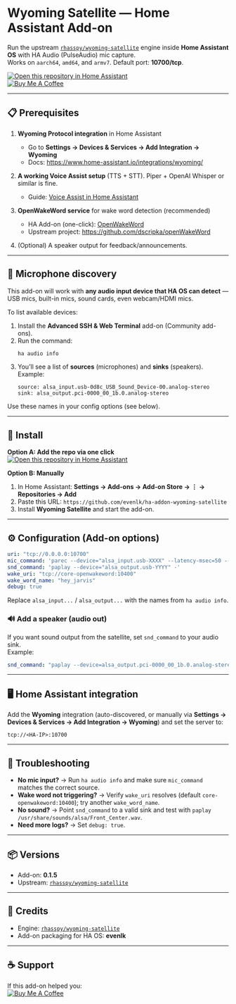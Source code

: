 
# Wyoming Satellite — Home Assistant Add-on

Run the upstream [`rhasspy/wyoming-satellite`](https://github.com/rhasspy/wyoming-satellite) engine inside **Home Assistant OS** with HA Audio (PulseAudio) mic capture.  
Works on `aarch64`, `amd64`, and `armv7`. Default port: **10700/tcp**.

[![Open this repository in Home Assistant](https://my.home-assistant.io/badges/supervisor_add_addon_repository.svg)](https://my.home-assistant.io/redirect/supervisor_add_addon_repository/?repository_url=https://github.com/evenlk/ha-addon-wyoming-satellite)  
[![Buy Me A Coffee](https://img.shields.io/badge/%E2%98%95%EF%B8%8F-Buy%20me%20a%20coffee-yellow?logo=buymeacoffee)](https://buymeacoffee.com/evenlk)

---

## 📋 Prerequisites

1. **Wyoming Protocol integration** in Home Assistant  
   - Go to **Settings → Devices & Services → Add Integration → Wyoming**  
   - Docs: https://www.home-assistant.io/integrations/wyoming/

2. **A working Voice Assist setup** (TTS + STT). Piper + OpenAI Whisper or similar is fine.  
   - Guide: [Voice Assist in Home Assistant](https://www.home-assistant.io/voice_control/)

3. **OpenWakeWord service** for wake word detection (recommended)  
   - HA Add-on (one-click): [OpenWakeWord](https://my.home-assistant.io/redirect/supervisor_addon/?addon=core_openwakeword)  
   - Upstream project: https://github.com/dscripka/openWakeWord

4. (Optional) A speaker output for feedback/announcements.

---

## 🎤 Microphone discovery

This add-on will work with **any audio input device that HA OS can detect** — USB mics, built-in mics, sound cards, even webcam/HDMI mics.

To list available devices:

1. Install the **Advanced SSH & Web Terminal** add-on (Community add-ons).  
2. Run the command:
   ```bash
   ha audio info
   ```
3. You’ll see a list of **sources** (microphones) and **sinks** (speakers).  
   Example:
   ```
   source: alsa_input.usb-0d8c_USB_Sound_Device-00.analog-stereo
   sink: alsa_output.pci-0000_00_1b.0.analog-stereo
   ```

Use these names in your config options (see below).

---

## 🚀 Install

**Option A: Add the repo via one click**  
[![Open this repository in Home Assistant](https://my.home-assistant.io/badges/supervisor_add_addon_repository.svg)]([https://my.home-assistant.io/redirect/supervisor_add_addon_repository/?repository_url=https://github.com/evenlk/ha-addon-wyoming-satellite])

**Option B: Manually**  
1. In Home Assistant: **Settings → Add-ons → Add-on Store → ⋮ → Repositories → Add**  
2. Paste this URL: `https://github.com/evenlk/ha-addon-wyoming-satellite`  
3. Install **Wyoming Satellite** and start the add-on.

---

## ⚙️ Configuration (Add-on options)

```yaml
uri: "tcp://0.0.0.0:10700"                     
mic_command: 'parec --device="alsa_input.usb-XXXX" --latency-msec=50 --format=s16le --rate=16000 --channels=1'
snd_command: 'paplay --device="alsa_output.usb-YYYY" -'
wake_uri: "tcp://core-openwakeword:10400"
wake_word_name: "hey_jarvis"
debug: true
```

Replace `alsa_input...` / `alsa_output...` with the names from `ha audio info`.

### 🔊 Add a speaker (audio out)
If you want sound output from the satellite, set `snd_command` to your audio sink.  
Example:
```yaml
snd_command: "paplay --device=alsa_output.pci-0000_00_1b.0.analog-stereo -"
```

---

## 🖥️ Home Assistant integration

Add the **Wyoming** integration (auto-discovered, or manually via **Settings → Devices & Services → Add Integration → Wyoming**) and set the server to:

```
tcp://<HA-IP>:10700
```

---

## 🔧 Troubleshooting

- **No mic input?** → Run `ha audio info` and make sure `mic_command` matches the correct source.  
- **Wake word not triggering?** → Verify `wake_uri` resolves (default `core-openwakeword:10400`); try another `wake_word_name`.  
- **No sound?** → Point `snd_command` to a valid sink and test with `paplay /usr/share/sounds/alsa/Front_Center.wav`.  
- **Need more logs?** → Set `debug: true`.

---

## 📦 Versions

- Add-on: **0.1.5**  
- Upstream: [`rhasspy/wyoming-satellite`](https://github.com/rhasspy/wyoming-satellite)

---

## 🙏 Credits

- Engine: [`rhasspy/wyoming-satellite`](https://github.com/rhasspy/wyoming-satellite)  
- Add-on packaging for HA OS: **evenlk**

---

## ☕ Support

If this add-on helped you:  
[![Buy Me A Coffee](https://img.shields.io/badge/%E2%98%95%EF%B8%8F-Buy%20me%20a%20coffee-yellow?logo=buymeacoffee)](https://buymeacoffee.com/evenlk)
